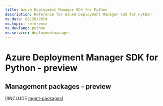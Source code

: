 ```yaml
---
title: Azure Deployment Manager SDK for Python
description: Reference for Azure Deployment Manager SDK for Python
ms.date: 08/28/2024
ms.topic: reference
ms.devlang: python
ms.service: deploymentmanager
---
```

# Azure Deployment Manager SDK for Python - preview

## Management packages - preview
[!INCLUDE [mgmt-packages](deployment-manager-mgmt-index.md)]